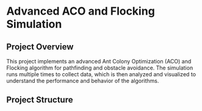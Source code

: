 # Advanced ACO and Flocking Simulation

## Project Overview

This project implements an advanced Ant Colony Optimization (ACO) and Flocking algorithm for pathfinding and obstacle avoidance. The simulation runs multiple times to collect data, which is then analyzed and visualized to understand the performance and behavior of the algorithms.

## Project Structure